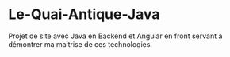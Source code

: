 # Le-Quai-Antique-Java

Projet de site avec Java en Backend et Angular en front servant à démontrer ma maitrise de ces technologies.
